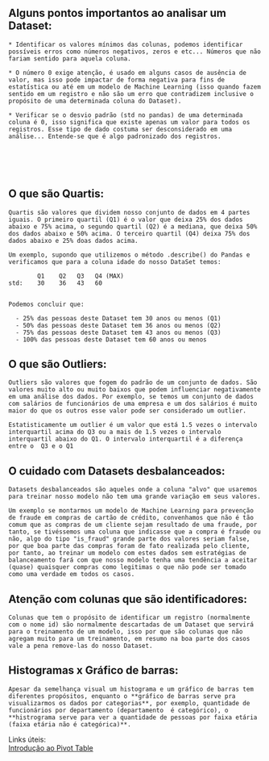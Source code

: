 <h2>Alguns pontos importantos ao analisar um Dataset:</h2>

    * Identificar os valores mínimos das colunas, podemos identificar possíveis erros como números negativos, zeros e etc... Números que não fariam sentido para aquela coluna.

    * O número 0 exige atenção, é usado em alguns casos de ausência de valor, mas isso pode impactar de forma negativa para fins de estatística ou até em um modelo de Machine Learning (isso quando fazem sentido em um registro e não são um erro que contradizem inclusive o propósito de uma determinada coluna do Dataset).

    * Verificar se o desvio padrão (std no pandas) de uma determinada coluna é 0, isso significa que existe apenas um valor para todos os registros. Esse tipo de dado costuma ser desconsiderado em uma análise... Entende-se que é algo padronizado dos registros.


<br/>
<br/>
<br/>

<h2>O que são Quartis:</h2>

    Quartis são valores que dividem nosso conjunto de dados em 4 partes iguais. O primeiro quartil (Q1) é o valor que deixa 25% dos dados abaixo e 75% acima, o segundo quartil (Q2) é a mediana, que deixa 50% dos dados abaixo e 50% acima. O terceiro quartil (Q4) deixa 75% dos dados abaixo e 25% doas dados acima.

    Um exemplo, supondo que utilizemos o método .describe() do Pandas e verificamos que para a coluna idade do nosso DataSet temos: 

            Q1    Q2   Q3   Q4 (MAX)
    std:    30    36   43   60


    Podemos concluir que: 

      - 25% das pessoas deste Dataset tem 30 anos ou menos (Q1)
      - 50% das pessoas deste Dataset tem 36 anos ou menos (Q2)
      - 75% das pessoas deste Dataset tem 43 anos ou menos (Q3)
      - 100% das pessoas deste Dataset tem 60 anos ou menos
 

<h2>O que são Outliers:</h2>

    Outliers são valores que fogem do padrão de um conjunto de dados. São valores muito alto ou muito baixos que podem influenciar negativamente em uma análise dos dados. Por exemplo, se temos um conjunto de dados com salários de funcionários de uma empresa e um dos salários é muito maior do que os outros esse valor pode ser considerado um outlier.

    Estatisticamente um outlier é um valor que está 1.5 vezes o intervalo interquartil acima do Q3 ou a mais de 1.5 vezes o intervalo interquartil abaixo do Q1. O intervalo interquartil é a diferença entre o  Q3 e o Q1


<h2>O cuidado com Datasets desbalanceados:</h2>


    Datasets desbalanceados são aqueles onde a coluna "alvo" que usaremos para treinar nosso modelo não tem uma grande variação em seus valores.

    Um exemplo se montarmos um modelo de Machine Learning para prevenção de fraude em compras de cartão de crédito, convenhamos que não é tão comum que as compras de um cliente sejam resultado de uma fraude, por tanto, se tivéssemos uma coluna que indicasse que a compra é fraude ou não, algo do tipo "is_fraud" grande parte dos valores seriam false, por que boa parte das compras foram de fato realizada pelo cliente, por tanto, ao treinar um modelo com estes dados sem estratégias de balanceamento fará com que nosso modelo tenha uma tendência a aceitar (quase) quaisquer compras como legitimas o que não pode ser tomado como uma verdade em todos os casos. 


<h2>Atenção com colunas que são identificadores:</h2>


    Colunas que tem o propósito de identificar um registro (normalmente com o nome id) são normalmente descartadas de um Dataset que servirá para o treinamento de um modelo, isso por que são colunas que não agregam muito para um treinamento, em resumo na boa parte dos casos vale a pena remove-las do nosso Dataset.


<h2>Histogramas x Gráfico de barras:</h2>


    Apesar da semelhança visual um histograma e um gráfico de barras tem diferentes propósitos, enquanto o **gráfico de barras serve pra visualizarmos os dados por categorias**, por exemplo, quantidade de funcionários por departamento (departamento  é categórico), o **histrograma serve para ver a quantidade de pessoas por faixa etária (faixa etária não é categórica)**.






Links úteis: </br>
    [Introdução ao Pivot Table](https://www.youtube.com/watch?v=Ns5qXfPrBm8)